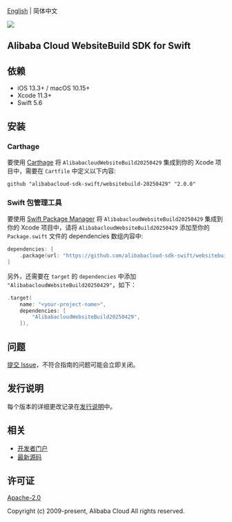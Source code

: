 [English](README.md) | 简体中文

![](https://aliyunsdk-pages.alicdn.com/icons/AlibabaCloud.svg)

## Alibaba Cloud WebsiteBuild SDK for Swift

## 依赖

- iOS 13.3+ / macOS 10.15+
- Xcode 11.3+
- Swift 5.6

## 安装

### Carthage

要使用 [Carthage](https://github.com/Carthage/Carthage) 将 `AlibabacloudWebsiteBuild20250429` 集成到你的 Xcode 项目中，需要在 `Cartfile` 中定义以下内容:

```ogdl
github "alibabacloud-sdk-swift/websitebuild-20250429" "2.0.0"
```

### Swift 包管理工具

要使用 [Swift Package Manager](https://swift.org/package-manager/) 将 `AlibabacloudWebsiteBuild20250429` 集成到你的 Xcode 项目中，请将 `AlibabacloudWebsiteBuild20250429` 添加至你的 `Package.swift` 文件的 dependencies 数组内容中:

```swift
dependencies: [
    .package(url: "https://github.com/alibabacloud-sdk-swift/websitebuild-20250429.git", from: "2.0.0")
]
```

另外，还需要在 `target` 的 `dependencies` 中添加 `"AlibabacloudWebsiteBuild20250429"`，如下：

```swift
.target(
    name: "<your-project-name>",
    dependencies: [
        "AlibabacloudWebsiteBuild20250429",
    ]),
```

## 问题

[提交 Issue](https://github.com/alibabacloud-sdk-swift/websitebuild-20250429/issues/new)，不符合指南的问题可能会立即关闭。

## 发行说明

每个版本的详细更改记录在[发行说明](./ChangeLog.txt)中。

## 相关

* [开发者门户](https://next.api.aliyun.com/home)
* [最新源码](https://github.com/alibabacloud-sdk-swift/websitebuild-20250429)

## 许可证

[Apache-2.0](http://www.apache.org/licenses/LICENSE-2.0)

Copyright (c) 2009-present, Alibaba Cloud All rights reserved.
